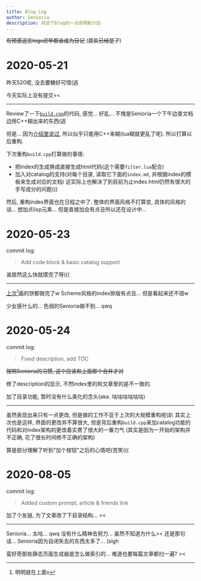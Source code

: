 ```yaml
---
title: Blog Log
author: Senioria
description: 对这个blog的一点说明和计划
...
```


~~有预感这些logs迟早都会成为日记~~
(~~其实已经是了~~)

# 2020-05-21

昨天520呢, 没去要糖好可惜(逃

今天实际上没有提交><

---

Review了一下[`build.cpp`](/build.cpp)的代码, 感觉... 好乱...
不愧是Senioria一个下午边查文档边用C++糊出来的东西(逃

但是... 因为[介绍里说过](../../about.html), 所以似乎只能用C++来糊(lua糊就更乱了呢).
所以打算以后重构.

下次重构`build.cpp`打算做的事情:

- 把index的生成换成直接生成html代码(这个需要`filter.lua`配合)
- 加入对catalog的支持(对每个目录, 读取它下面的`index.md`, 并根据index的模板来生成对应的文档)
  这实际上也解决了到目前为止index.html仍然有很大的手写成分的问题(((

然后, 重构index界面也在日程之中了. 整体的界面风格不打算变,
具体的风格的话... 想加点lisp元素... 但是直接加会有点丑所以还在设计中...

# 2020-05-23

commit log:

> Add code block & basic catalog support

诶居然这么快就摸完了呀(((

---

[上次](#section)[^1]画的饼都做完了w Scheme风格的index排版有点丑... 但是看起来还不错w

少女感什么的... 色弱的Senioria做不到... qwq

[^1]: 明明就在上面x

# 2020-05-24

commit log:

> Fixed description, add TOC

~~按照Senioria的习惯, 这个应该和上面那个合并才对~~

修了description的显示, 不然index里的和文章里的是不一致的.

加了目录功能, 暂时没有什么美化的念头(aka. 咕咕咕咕咕咕)

---

虽然表现出来只有一点更改, 但是做的工作不亚于上次的大规模重构呢(趴
其实上次也是这样, 界面的更改并不算很大,
但是背后重构`build.cpp`来加catalog功能的代码和对index架构的更改着实费了很大的一番力气
(其实是因为一开始的架构并不正确, 花了很长时间修不正确的架构)

算是部分理解了听到"加个按钮"之后的心情吧(苦笑(((

# 2020-08-05

commit log:

> Added custom prompt, article & friends link

加了个友链, 为了文章改了下目录结构... ><

---

Senioria... 太咕... qwq
没有什么精神去努力... 虽然不知道为什么><
还是那句话... Senioria因为自闭失去的东西太多了... (sigh

蛮好奇那些静态页面生成器是怎么做索引的...
难道也要每篇文章都扫一遍? ><

